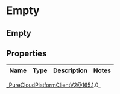 # Empty

## Empty

## Properties

|Name | Type | Description | Notes|
|------------ | ------------- | ------------- | -------------|



_PureCloudPlatformClientV2@165.1.0_

